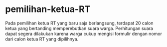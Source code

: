 # pemilihan-ketua-RT
Pada pemilihan ketua RT yang baru saja berlangsung, terdapat 20 calon ketua yang bertanding  memperebutkan suara warga. Perhitungan suara dapat segera dilakukan karena warga cukup  mengisi formulir dengan nomor dari calon ketua RT yang dipilihnya.

